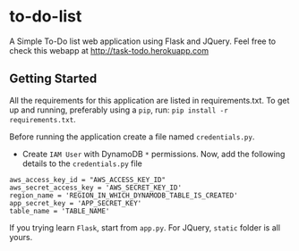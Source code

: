# to-do-list
A Simple To-Do list web application using Flask and JQuery. Feel free to check this webapp at http://task-todo.herokuapp.com

## Getting Started

All the requirements for this application are listed in requirements.txt. To get up and running, preferably using a `pip`, run: `pip install -r requirements.txt`.

Before running the application create a file named `credentials.py`. 
* Create `IAM User` with DynamoDB `*` permissions. Now, add the following details to the `credentials.py` file
```
aws_access_key_id = "AWS_ACCESS_KEY_ID"
aws_secret_access_key = 'AWS_SECRET_KEY_ID'
region_name = 'REGION_IN_WHICH_DYNAMODB_TABLE_IS_CREATED'
app_secret_key = 'APP_SECRET_KEY'
table_name = 'TABLE_NAME'
```

If you trying learn `Flask`, start from `app.py`. 
For JQuery, `static` folder is all yours.
